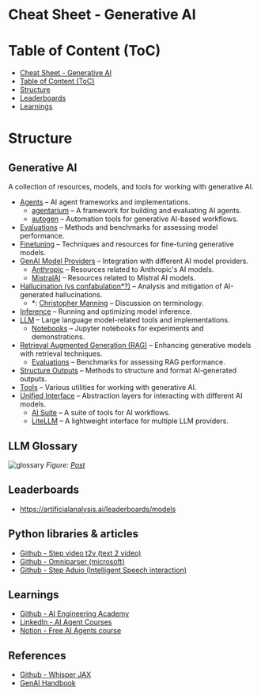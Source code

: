 # Cheat Sheet - Generative AI

# Table of Content (ToC)

- [Cheat Sheet - Generative AI](#cheat-sheet---generative-ai)
- [Table of Content (ToC)](#table-of-content-toc)
- [Structure](#structure)
- [Leaderboards](#leaderboards)
- [Learnings](#learnings)

# Structure

## Generative AI
A collection of resources, models, and tools for working with generative AI.  

- [Agents](agents/) – AI agent frameworks and implementations.  
  - [agentarium](agents/agentarium) – A framework for building and evaluating AI agents.  
  - [autogen](agents/autogen) – Automation tools for generative AI-based workflows.  
- [Evaluations](evaluations/) – Methods and benchmarks for assessing model performance.  
- [Finetuning](finetuning/) – Techniques and resources for fine-tuning generative models.  
- [GenAI Model Providers](genai-model-providers/) – Integration with different AI model providers.  
  - [Anthropic](genai-model-providers/anthropic) – Resources related to Anthropic's AI models.  
  - [MistralAI](genai-model-providers/mistralai) – Resources related to Mistral AI models.  
- [Hallucination (vs confabulation*?)](hallucinations/) – Analysis and mitigation of AI-generated hallucinations.  
  - *: [Christopher Manning](https://cifar.ca/fr/biographie/christopher-manning/) – Discussion on terminology.  
- [Inference](inference/) – Running and optimizing model inference.  
- [LLM](llm/) – Large language model-related tools and implementations.  
  - [Notebooks](llm/notebooks) – Jupyter notebooks for experiments and demonstrations.  
- [Retrieval Augmented Generation (RAG)](rag/) – Enhancing generative models with retrieval techniques.  
  - [Evaluations](rag/evaluations) – Benchmarks for assessing RAG performance.  
- [Structure Outputs](structure-outputs/) – Methods to structure and format AI-generated outputs.  
- [Tools](tools/) – Various utilities for working with generative AI.  
- [Unified Interface](unified-interface/) – Abstraction layers for interacting with different AI models.  
  - [AI Suite](unified-interface/aisuite) – A suite of tools for AI workflows.  
  - [LiteLLM](unified-interface/litellm) – A lightweight interface for multiple LLM providers.  

## LLM Glossary

![glossary](https://github.com/user-attachments/assets/30938e91-b0b1-4677-951e-2baa84eb4064)
_Figure: [Post](https://www.linkedin.com/posts/kalyanksnlp_llm-glossary-the-most-frequently-used-ai-activity-7298902233532743680-HLvH?utm_source=share&utm_medium=member_desktop&rcm=ACoAABY4zkYBTs23buQ5AEQ-XagrOSQPiyJTUNs)_

## Leaderboards
- https://artificialanalysis.ai/leaderboards/models

## Python libraries & articles

- [Github - Step video t2v (text 2 video)](https://github.com/stepfun-ai/step-video-t2v)
- [Github - Omniparser (microsoft)](https://github.com/microsoft/omniparser)
- [Github - Step Aduio (Intelligent Speech interaction)](https://github.com/stepfun-ai/step-audio)

## Learnings
- [Github - AI Engineering Academy](https://github.com/adithya-s-k/AI-Engineering.academy/tree/main)
- [LinkedIn - AI Agent Courses](https://www.linkedin.com/posts/rakeshgohel01_18-free-ai-agent-resources-to-give-you-a-activity-7280228797872779264-c5RK?utm_source=share&utm_medium=member_desktop)
- [Notion - Free AI Agents course](https://jewel-snapdragon-5a9.notion.site/AI-Agents-Course-by-Armand-Ruiz-182accc688c780f3b27eedf56359213f)

## References
- [Github - Whisper JAX](https://github.com/sanchit-gandhi/whisper-jax)
- [GenAI Handbook](https://genai-handbook.github.io/)

